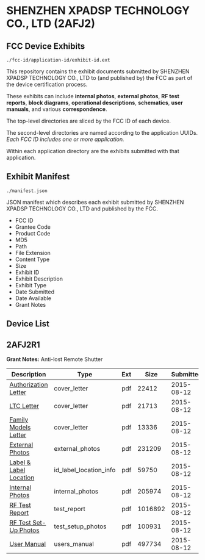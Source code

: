 # SHENZHEN XPADSP TECHNOLOGY CO., LTD (2AFJ2)
## FCC Device Exhibits

```
./fcc-id/application-id/exhibit-id.ext
```

This repository contains the exhibit documents submitted by SHENZHEN XPADSP TECHNOLOGY CO., LTD to (and published by) the FCC as part of the device certification process.

These exhibits can include **internal photos**, **external photos**, **RF test reports**, **block diagrams**, **operational descriptions**, **schematics**, **user manuals**, and various **correspondence**.

The top-level directories are sliced by the FCC ID of each device.

The second-level directories are named according to the application UUIDs. *Each FCC ID includes one or more application.*

Within each application directory are the exhibits submitted with that application. 

## Exhibit Manifest

```
./manifest.json
```

JSON manifest which describes each exhibit submitted by SHENZHEN XPADSP TECHNOLOGY CO., LTD and published by the FCC.

- FCC ID
- Grantee Code
- Product Code
- MD5
- Path
- File Extension
- Content Type
- Size
- Exhibit ID
- Exhibit Description
- Exhibit Type
- Date Submitted
- Date Available
- Grant Notes

## Device List
## 2AFJ2R1
**Grant Notes:** Anti-lost Remote Shutter

| Description | Type | Ext | Size | Submitted | Available |
| ----------- | ---- | --- | ---- | --------- | --------- |
| [Authorization Letter](2AFJ2R1/3440fb55b49279f6b9b26859ad95afb5/2712791.pdf) | cover_letter | pdf | 22412 | 2015-08-12 | 2015-08-12 |
| [LTC Letter](2AFJ2R1/3440fb55b49279f6b9b26859ad95afb5/2712792.pdf) | cover_letter | pdf | 21713 | 2015-08-12 | 2015-08-12 |
| [Family Models Letter](2AFJ2R1/3440fb55b49279f6b9b26859ad95afb5/2712793.pdf) | cover_letter | pdf | 13336 | 2015-08-12 | 2015-08-12 |
| [External Photos](2AFJ2R1/3440fb55b49279f6b9b26859ad95afb5/2712794.pdf) | external_photos | pdf | 231209 | 2015-08-12 | 2015-08-12 |
| [Label & Label Location](2AFJ2R1/3440fb55b49279f6b9b26859ad95afb5/2712795.pdf) | id_label_location_info | pdf | 59750 | 2015-08-12 | 2015-08-12 |
| [Internal Photos](2AFJ2R1/3440fb55b49279f6b9b26859ad95afb5/2712796.pdf) | internal_photos | pdf | 205974 | 2015-08-12 | 2015-08-12 |
| [RF Test Report](2AFJ2R1/3440fb55b49279f6b9b26859ad95afb5/2712799.pdf) | test_report | pdf | 1016892 | 2015-08-12 | 2015-08-12 |
| [RF Test Set-Up Photos](2AFJ2R1/3440fb55b49279f6b9b26859ad95afb5/2712800.pdf) | test_setup_photos | pdf | 100931 | 2015-08-12 | 2015-08-12 |
| [User Manual](2AFJ2R1/3440fb55b49279f6b9b26859ad95afb5/2712801.pdf) | users_manual | pdf | 497734 | 2015-08-12 | 2015-08-12 |
